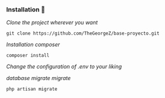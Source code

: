 ### Installation 🔧

_Clone the project wherever you want_

```
git clone https://github.com/TheGeorgeZ/base-proyecto.git
```

_Installation composer_

```
composer install
```

_Change the configuration of .env to your liking_

_database migrate migrate_

```
php artisan migrate
```
